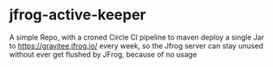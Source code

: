 # jfrog-active-keeper
A simple Repo, with a croned Circle CI pipeline to maven deploy a single Jar to https://gravitee.jfrog.io/ every week, so the Jfrog server can stay unused without ever get flushed by JFrog, because of no usage
